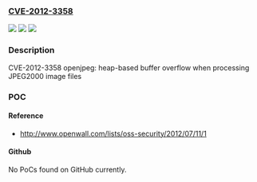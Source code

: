 ### [CVE-2012-3358](https://cve.mitre.org/cgi-bin/cvename.cgi?name=CVE-2012-3358)
![](https://img.shields.io/static/v1?label=Product&message=Red%20Hat%20Enterprise%20Linux%206&color=blue)
![](https://img.shields.io/static/v1?label=Version&message=!%200%3A1.3-8.el6_3%20&color=brighgreen)
![](https://img.shields.io/static/v1?label=Vulnerability&message=Heap-based%20Buffer%20Overflow&color=brighgreen)

### Description

CVE-2012-3358 openjpeg: heap-based buffer overflow when processing JPEG2000 image files

### POC

#### Reference
- http://www.openwall.com/lists/oss-security/2012/07/11/1

#### Github
No PoCs found on GitHub currently.

